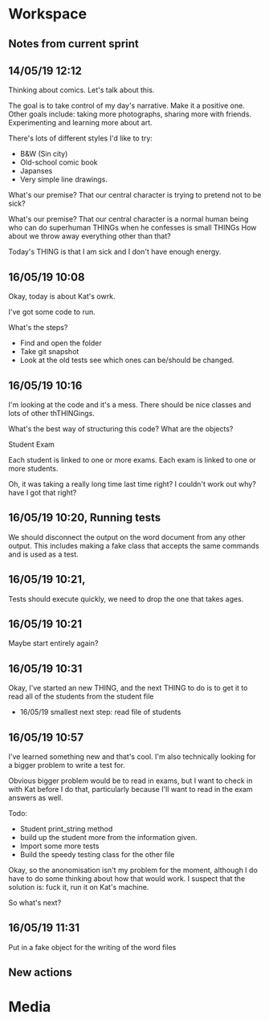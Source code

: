 # Workspace 
##  Notes from current sprint 



## 14/05/19 12:12 
Thinking about comics. Let's talk about this. 

The goal is to take control of my day's narrative. Make it a positive one.  
Other goals include: taking more photographs, sharing more with friends. Experimenting and learning more about art.  

There's lots of different styles I'd like to try: 

* B&W (Sin city) 
* Old-school comic book
* Japanses 
* Very simple line drawings. 


What's our premise? That our central character is trying to pretend not to be sick? 


What's our premise? That our central character is a normal human being who can do superhuman THINGs when he confesses is small THINGs 
How about we throw away everything other than that? 

Today's THING is that I am sick and I don't have enough energy. 




## 16/05/19 10:08 
Okay, today is about Kat's owrk. 

I've got some code to run. 


What's the steps? 

* Find and open the folder 
* Take git snapshot
* Look at the old tests see which ones can be/should be changed. 


## 16/05/19 10:16 
I'm looking at the code and it's a mess. There should be nice classes and lots of other thTHINGings. 

What's the best way of structuring this code? 
What are the objects? 

Student
Exam

Each student is linked to one or more exams. Each exam is linked to one or more students. 

Oh, it was taking a really long time last time right? I couldn't work out why? have I got that right? 

## 16/05/19 10:20, Running tests 

We should disconnect the output on the word document from any other output. This includes making a fake class that accepts the same commands and is used as a test. 


## 16/05/19 10:21, 
Tests should execute quickly, we need to drop the one that takes ages. 

## 16/05/19 10:21 
Maybe start entirely again? 

## 16/05/19 10:31 
Okay, I've started an new THING, and the next THING to do is to get it to read all of the students from the student file 

- 16/05/19 smallest next step:  read file of students 

## 16/05/19 10:57 
I've learned something new and that's cool. I'm also technically looking for a bigger problem to write a test for.  

Obvious bigger problem would be to read in exams, but I want to check in with Kat before I do that, particularly because I'll want to read in the exam answers as well. 

Todo: 

* Student print_string method 
* build up the student more from the information given. 
* Import some more tests 
* Build the speedy testing class for the other file  


Okay, so the anonomisation isn't my problem for the moment, although I do have to do some thinking about how that would work.  I suspect that the solution is: fuck it, run it on Kat's machine. 

So what's next? 


## 16/05/19 11:31 
Put in a fake object for the writing of the word files 















##  New actions 

# Media 
